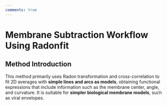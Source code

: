```yaml
---
comments: true
---
```


# Membrane Subtraction Workflow Using Radonfit

## Method Introduction

This method primarily uses Radon transformation and cross-correlation to fit 2D averages with **simple lines and arcs as models**, obtaining functional expressions that include information such as the membrane center, angle, and curvature. It is suitable for **simpler biological membrane models**, such as viral envelopes.